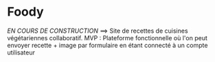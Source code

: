 # Foody
*EN COURS DE CONSTRUCTION*
==> Site de recettes de cuisines végétariennes collaboratif.
MVP : Plateforme fonctionnelle où l'on peut envoyer recette + image par formulaire en étant connecté à un compte utilisateur


